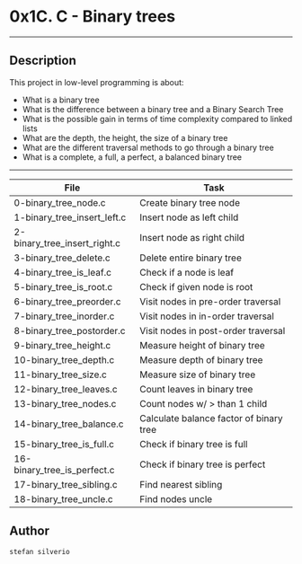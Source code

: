 # 0x1C. C - Binary trees
---
## Description

This project in low-level programming is about:
* What is a binary tree
* What is the difference between a binary tree and a Binary Search Tree
* What is the possible gain in terms of time complexity compared to linked lists
* What are the depth, the height, the size of a binary tree
* What are the different traversal methods to go through a binary tree
* What is a complete, a full, a perfect, a balanced binary tree

---
File|Task
---|---
0-binary_tree_node.c | Create binary tree node
1-binary_tree_insert_left.c | Insert node as left child
2-binary_tree_insert_right.c | Insert node as right child
3-binary_tree_delete.c | Delete entire binary tree
4-binary_tree_is_leaf.c | Check if a node is leaf
5-binary_tree_is_root.c | Check if given node is root
6-binary_tree_preorder.c | Visit nodes in pre-order traversal
7-binary_tree_inorder.c | Visit nodes in in-order traversal
8-binary_tree_postorder.c | Visit nodes in post-order traversal
9-binary_tree_height.c | Measure height of binary tree
10-binary_tree_depth.c | Measure depth of binary tree
11-binary_tree_size.c | Measure size of binary tree
12-binary_tree_leaves.c | Count leaves in binary tree
13-binary_tree_nodes.c | Count nodes w/ > than 1 child
14-binary_tree_balance.c | Calculate balance factor of binary tree
15-binary_tree_is_full.c | Check if binary tree is full
16-binary_tree_is_perfect.c | Check if binary tree is perfect
17-binary_tree_sibling.c | Find nearest sibling
18-binary_tree_uncle.c | Find nodes uncle

## Author
`stefan silverio`